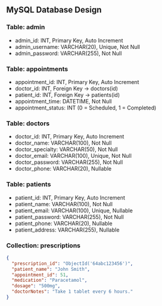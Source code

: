 ## MySQL Database Design

### Table: admin
- admin_id: INT, Primary Key, Auto Increment
- admin_username: VARCHAR(20), Unique, Not Null
- admin_password: VARCHAR(255), Not Null

### Table: appointments
- appointment_id: INT, Primary Key, Auto Increment
- doctor_id: INT, Foreign Key → doctors(id)
- patient_id: INT, Foreign Key → patients(id)
- appointment_time: DATETIME, Not Null
- appointment_status: INT (0 = Scheduled, 1 = Completed)

### Table: doctors
- doctor_id: INT, Primary Key, Auto Increment
- doctor_name: VARCHAR(100), Not Null
- doctor_specialty: VARCHAR(50), Not Null
- doctor_email: VARCHAR(100), Unique, Not Null
- doctor_password: VARCHAR(255), Not Null
- doctor_phone: VARCHAR(20), Nullable

### Table: patients
- patient_id: INT, Primary Key, Auto Increment
- patient_name: VARCHAR(100), Not Null
- patient_email: VARCHAR(100), Unique, Nullable
- patient_password: VARCHAR(255), Not Null
- patient_phone: VARCHAR(20), Nullable
- patient_address: VARCHAR(255), Nullable

### Collection: prescriptions
```json
{
  "prescription_id": "ObjectId('64abc123456')",
  "patient_name": "John Smith",
  "appointment_id": 51,
  "medication": "Paracetamol",
  "dosage": "500mg",
  "doctorNotes": "Take 1 tablet every 6 hours."
}
